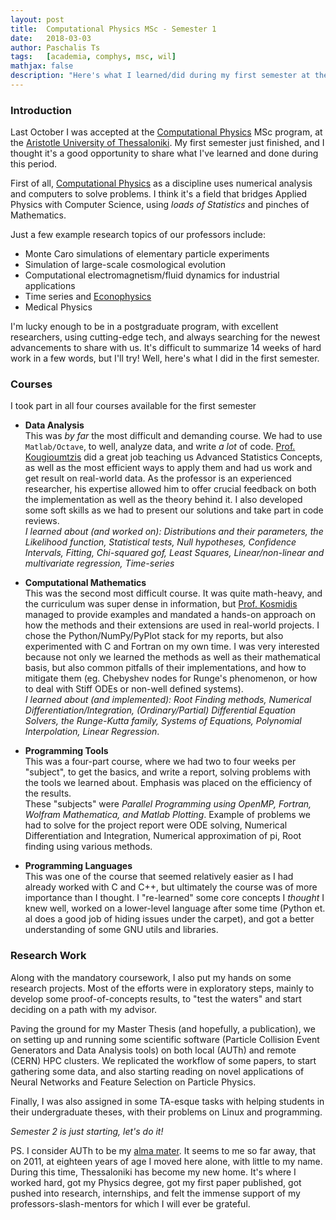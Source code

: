 ```yaml
---
layout: post
title:  Computational Physics MSc - Semester 1
date:   2018-03-03
author: Paschalis Ts
tags:   [academia, comphys, msc, wil]
mathjax: false
description: "Here's what I learned/did during my first semester at the Comphys MSc"
---
```




### Introduction

Last October I was accepted at the [Computational Physics](http://comphys.web.auth.gr/) MSc program, at the [Aristotle University of Thessaloniki](http://auth.gr/). My first semester just finished, and I thought it's a good opportunity to share what I've learned and done during this period.

First of all, [Computational Physics](https://en.wikipedia.org/wiki/Computational_physics) as a discipline uses numerical analysis and computers to solve problems. I think it's a field that bridges Applied Physics with Computer Science, using  *loads of Statistics* and pinches of Mathematics.

Just a few example research topics of our professors include:  
* Monte Caro simulations of elementary particle experiments
* Simulation of large-scale cosmological evolution
* Computational electromagnetism/fluid dynamics for industrial applications
* Time series and [Econophysics](https://en.wikipedia.org/wiki/Econophysics)
* Medical Physics

I'm lucky enough to be in a postgraduate program, with excellent researchers, using cutting-edge tech, and always searching for the newest advancements to share with us. It's difficult to summarize 14 weeks of hard work in a few words, but I'll try! Well, here's what I did in the first semester.

### Courses
I took part in all four courses available for the first semester    
* **Data Analysis**     
This was *by far* the most difficult and demanding course. We had to use `Matlab/Octave`, to well, analyze data, and write *a lot* of code. [Prof. Kougioumtzis](http://users.auth.gr/dkugiu/) did a great job teaching us Advanced Statistics Concepts, as well as the most efficient ways to apply them and had us work and get result on real-world data. As the professor is an experienced researcher, his expertise allowed him to offer crucial feedback on both the implementation as well as the theory behind it. I also developed some soft skills as we had to present our solutions and take part in code reviews.    
*I learned about (and worked on): Distributions and their parameters, the Likelihood function, Statistical tests, Null hypotheses, Confidence Intervals, Fitting, Chi-squared gof, Least Squares, Linear/non-linear and multivariate regression, Time-series*

* **Computational Mathematics**     
This was the second most difficult course. It was quite math-heavy, and the curriculum was super dense in information, but [Prof. Kosmidis](http://kelifos.physics.auth.gr/MEMBERS/kosmas.html) managed to provide examples and mandated a hands-on approach on how the methods and their extensions are used in real-world projects. I chose the Python/NumPy/PyPlot stack for my reports, but also experimented with C and Fortran on my own time. I was very interested because not only we learned the methods as well as their mathematical basis, but also common pitfalls of their implementations, and how to mitigate them (eg. Chebyshev nodes for Runge's phenomenon, or how to deal with Stiff ODEs or non-well defined systems).   
*I learned about (and implemented): Root Finding methods, Numerical Differentiation/Integration, (Ordinary/Partial) Differential Equation Solvers, the Runge-Kutta family, Systems of Equations, Polynomial Interpolation, Linear Regression*. 

* **Programming Tools**   
This was a four-part course, where we had two to four weeks per "subject", to get the basics, and write a report, solving problems with the tools we learned about. Emphasis was placed on the efficiency of the results.    
These "subjects" were *Parallel Programming using OpenMP, Fortran, Wolfram Mathematica, and Matlab Plotting*. Example of problems we had to solve for the project report were ODE solving, Numerical Differentiation and Integration, Numerical approximation of pi, Root finding using various methods.

* **Programming Languages**   
This was one of the course that seemed relatively easier as I had already worked with C and C++, but ultimately the course was of more importance than I thought. I "re-learned" some core concepts I *thought* I knew well, worked on a lower-level language after some time (Python et. al does a good job of hiding issues under the carpet), and got a better understanding of some GNU utils and libraries.


### Research Work
Along with the mandatory coursework, I also put my hands on some research projects. Most of the efforts were in exploratory steps, mainly to develop some proof-of-concepts results, to "test the waters" and start deciding on a path with my advisor.   

Paving the ground for my Master Thesis (and hopefully, a publication), we on setting up and running some scientific software (Particle Collision Event Generators and Data Analysis tools) on both local (AUTh) and remote (CERN) HPC clusters. We replicated the workflow of some papers, to start gathering some data, and also starting reading on novel applications of Neural Networks and Feature Selection on Particle Physics.

Finally, I was also assigned in some TA-esque tasks with helping students in their undergraduate theses, with their problems on Linux and programming.


*Semester 2 is just starting, let's do it!*



PS. I consider AUTh to be my [alma mater](https://en.wikipedia.org/wiki/Alma_mater). It seems to me so far away, that on 2011, at eighteen years of age I moved here alone, with little to my name. During this time, Thessaloniki has become my new home. It's where I worked hard, got my Physics degree, got my first paper published, got pushed into research, internships, and felt the immense support of my professors-slash-mentors for which I will ever be grateful.



